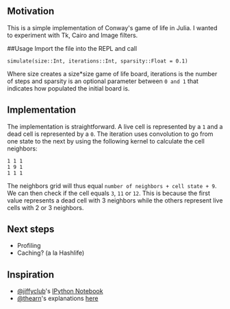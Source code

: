 ## Motivation
This is a simple implementation of Conway's game of life in Julia. I wanted to experiment with Tk, Cairo and Image filters. 

##Usage
Import the file into the REPL and call
```
simulate(size::Int, iterations::Int, sparsity::Float = 0.1)
```
Where size creates a size*size game of life board, iterations is the number of steps and sparsity is an optional parameter between `0 and 1` that indicates how populated the initial board is. 

## Implementation
The implementation is straightforward. A live cell is represented by a `1` and a dead cell is represented by a `0`. The iteration uses convolution to go from one state to the next by using the following kernel to calculate the cell neighbors:
```
1 1 1
1 9 1
1 1 1
```
The neighbors grid will thus equal `number of neighbors + cell state + 9`. We can then check if the cell equals `3`, `11` or `12`. This is because the first value represents a dead cell with 3 neighbors while the others represent live cells with 2 or 3 neighbors.

## Next steps
- Profiling
- Caching? (a la Hashlife)

## Inspiration
- [@jiffyclub](http://github.com/jiffyclub)'s [IPython Notebook](http://nbviewer.ipython.org/gist/jiffyclub/3778422)
- [@thearn](http://github.com/thearn)'s explanations [here](https://github.com/thearn/game-of-life#how-its-written)
